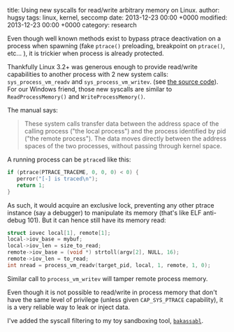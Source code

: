 title: Using new syscalls for read/write arbitrary memory on Linux.
author: hugsy
tags: linux, kernel, seccomp
date: 2013-12-23 00:00 +0000
modified: 2013-12-23 00:00 +0000
category: research

Even though well known methods exist to bypass ptrace deactivation on a process when spawning (fake `ptrace()` preloading, breakpoint on `ptrace()`, etc... ), it is trickier when process is already protected.

Thankfully Linux 3.2+ was generous enough to provide read/write capabilities to another process with 2 new system calls: `sys_process_vm_readv` and `sys_process_vm_writev`. (see [the source code](https://github.com/torvalds/linux/blob/master/arch/x86/entry/syscalls/syscall_64.tbl#L319)). For our Windows friend, those new syscalls are similar to `ReadProcessMemory()` and `WriteProcessMemory()`.

The manual says:
> These system calls transfer data between the address space of the calling process  ("the  local  process") and the process identified by pid ("the remote process").  The data moves directly  between  the address spaces of the two processes, without passing through kernel space.

A running process can be `ptrace`d like this:

``` c
if (ptrace(PTRACE_TRACEME, 0, 0, 0) < 0) {
   perror("[-] is traced\n");
   return 1;
}
```

As such, it would acquire an exclusive lock, preventing any other ptrace instance (say a debugger) to manipulate its memory (that's like ELF anti-debug 101). But it can hence still have its memory read:

``` c
struct iovec local[1], remote[1];
local->iov_base = mybuf;
local->iov_len = size_to_read;
remote->iov_base = (void *) strtoll(argv[2], NULL, 16);
remote->iov_len = to_read;
int nread = process_vm_readv(target_pid, local, 1, remote, 1, 0);
```
Similar call to `process_vm_writev` will tamper remote process memory.

Even though it is not possible to read/write in process memory that don't have the same level of privilege (unless given `CAP_SYS_PTRACE` capability), it is a very reliable way to leak or inject data.

I've added the syscall filtering to my toy sandboxing tool, [`bakassabl`](https://github.com/hugsy/bakassabl).
